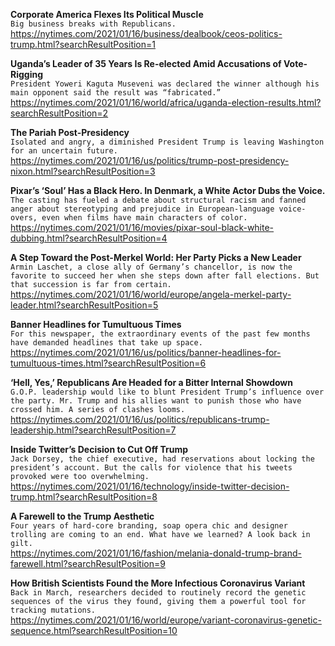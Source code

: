 **Corporate America Flexes Its Political Muscle**\
`Big business breaks with Republicans.`\
https://nytimes.com/2021/01/16/business/dealbook/ceos-politics-trump.html?searchResultPosition=1

**Uganda’s Leader of 35 Years Is Re-elected Amid Accusations of Vote-Rigging**\
`President Yoweri Kaguta Museveni was declared the winner although his main opponent said the result was “fabricated.”`\
https://nytimes.com/2021/01/16/world/africa/uganda-election-results.html?searchResultPosition=2

**The Pariah Post-Presidency**\
`Isolated and angry, a diminished President Trump is leaving Washington for an uncertain future.`\
https://nytimes.com/2021/01/16/us/politics/trump-post-presidency-nixon.html?searchResultPosition=3

**Pixar’s ‘Soul’ Has a Black Hero. In Denmark, a White Actor Dubs the Voice.**\
`The casting has fueled a debate about structural racism and fanned anger about stereotyping and prejudice in European-language voice-overs, even when films have main characters of color.`\
https://nytimes.com/2021/01/16/movies/pixar-soul-black-white-dubbing.html?searchResultPosition=4

**A Step Toward the Post-Merkel World: Her Party Picks a New Leader**\
`Armin Laschet, a close ally of Germany’s chancellor, is now the favorite to succeed her when she steps down after fall elections. But that succession is far from certain.`\
https://nytimes.com/2021/01/16/world/europe/angela-merkel-party-leader.html?searchResultPosition=5

**Banner Headlines for Tumultuous Times**\
`For this newspaper, the extraordinary events of the past few months have demanded headlines that take up space.`\
https://nytimes.com/2021/01/16/us/politics/banner-headlines-for-tumultuous-times.html?searchResultPosition=6

**‘Hell, Yes,’ Republicans Are Headed for a Bitter Internal Showdown**\
`G.O.P. leadership would like to blunt President Trump’s influence over the party. Mr. Trump and his allies want to punish those who have crossed him. A series of clashes looms.`\
https://nytimes.com/2021/01/16/us/politics/republicans-trump-leadership.html?searchResultPosition=7

**Inside Twitter’s Decision to Cut Off Trump**\
`Jack Dorsey, the chief executive, had reservations about locking the president’s account. But the calls for violence that his tweets provoked were too overwhelming.`\
https://nytimes.com/2021/01/16/technology/inside-twitter-decision-trump.html?searchResultPosition=8

**A Farewell to the Trump Aesthetic**\
`Four years of hard-core branding, soap opera chic and designer trolling are coming to an end. What have we learned? A look back in gilt.`\
https://nytimes.com/2021/01/16/fashion/melania-donald-trump-brand-farewell.html?searchResultPosition=9

**How British Scientists Found the More Infectious Coronavirus Variant**\
`Back in March, researchers decided to routinely record the genetic sequences of the virus they found, giving them a powerful tool for tracking mutations.`\
https://nytimes.com/2021/01/16/world/europe/variant-coronavirus-genetic-sequence.html?searchResultPosition=10

